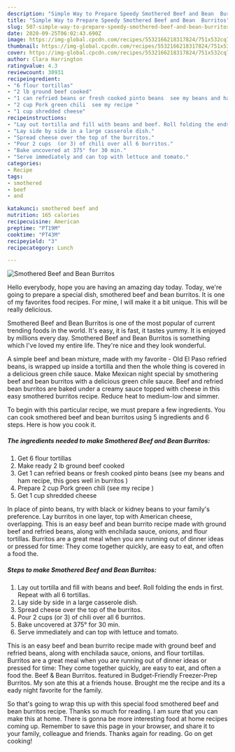 ```yaml
---
description: "Simple Way to Prepare Speedy Smothered Beef and Bean  Burritos"
title: "Simple Way to Prepare Speedy Smothered Beef and Bean  Burritos"
slug: 507-simple-way-to-prepare-speedy-smothered-beef-and-bean-burritos
date: 2020-09-25T06:02:43.690Z
image: https://img-global.cpcdn.com/recipes/5532166218317824/751x532cq70/smothered-beef-and-bean-burritos-recipe-main-photo.jpg
thumbnail: https://img-global.cpcdn.com/recipes/5532166218317824/751x532cq70/smothered-beef-and-bean-burritos-recipe-main-photo.jpg
cover: https://img-global.cpcdn.com/recipes/5532166218317824/751x532cq70/smothered-beef-and-bean-burritos-recipe-main-photo.jpg
author: Clara Harrington
ratingvalue: 4.3
reviewcount: 30931
recipeingredient:
- "6 flour tortillas"
- "2 lb ground beef cooked"
- "1 can refried beans or fresh cooked pinto beans  see my beans and ham recipe  this goes well in burritos "
- "2 cup Pork green chili  see my recipe "
- "1 cup shredded cheese"
recipeinstructions:
- "Lay out tortilla and fill with beans and beef. Roll folding the ends in first. Repeat with all 6 tortillas."
- "Lay side by side in a large casserole dish."
- "Spread cheese over the top of the burritos."
- "Pour 2 cups  (or 3) of chili over all 6 burritos."
- "Bake uncovered at 375° for 30 min."
- "Serve immediately and can top with lettuce and tomato."
categories:
- Recipe
tags:
- smothered
- beef
- and

katakunci: smothered beef and 
nutrition: 165 calories
recipecuisine: American
preptime: "PT19M"
cooktime: "PT43M"
recipeyield: "3"
recipecategory: Lunch

---
```



![Smothered Beef and Bean  Burritos](https://img-global.cpcdn.com/recipes/5532166218317824/751x532cq70/smothered-beef-and-bean-burritos-recipe-main-photo.jpg)

Hello everybody, hope you are having an amazing day today. Today, we're going to prepare a special dish, smothered beef and bean  burritos. It is one of my favorites food recipes. For mine, I will make it a bit unique. This will be really delicious.

Smothered Beef and Bean  Burritos is one of the most popular of current trending foods in the world. It's easy, it is fast, it tastes yummy. It is enjoyed by millions every day. Smothered Beef and Bean  Burritos is something which I've loved my entire life. They're nice and they look wonderful.

A simple beef and bean mixture, made with my favorite - Old El Paso refried beans, is wrapped up inside a tortilla and then the whole thing is covered in a delicious green chile sauce. Make Mexican night special by smothering beef and bean burritos with a delicious green chile sauce. Beef and refried bean burritos are baked under a creamy sauce topped with cheese in this easy smothered burritos recipe. Reduce heat to medium-low and simmer.


To begin with this particular recipe, we must prepare a few ingredients. You can cook smothered beef and bean  burritos using 5 ingredients and 6 steps. Here is how you cook it.

<!--inarticleads1-->

##### The ingredients needed to make Smothered Beef and Bean  Burritos:

1. Get 6 flour tortillas
1. Make ready 2 lb ground beef cooked
1. Get 1 can refried beans or fresh cooked pinto beans  (see my beans and ham recipe,  this goes well in burritos )
1. Prepare 2 cup Pork green chili  (see my recipe )
1. Get 1 cup shredded cheese


In place of pinto beans, try with black or kidney beans to your family&#39;s preference. Lay burritos in one layer, top with American cheese, overlapping. This is an easy beef and bean burrito recipe made with ground beef and refried beans, along with enchilada sauce, onions, and flour tortillas. Burritos are a great meal when you are running out of dinner ideas or pressed for time: They come together quickly, are easy to eat, and often a food the. 

<!--inarticleads2-->

##### Steps to make Smothered Beef and Bean  Burritos:

1. Lay out tortilla and fill with beans and beef. Roll folding the ends in first. Repeat with all 6 tortillas.
1. Lay side by side in a large casserole dish.
1. Spread cheese over the top of the burritos.
1. Pour 2 cups  (or 3) of chili over all 6 burritos.
1. Bake uncovered at 375° for 30 min.
1. Serve immediately and can top with lettuce and tomato.


This is an easy beef and bean burrito recipe made with ground beef and refried beans, along with enchilada sauce, onions, and flour tortillas. Burritos are a great meal when you are running out of dinner ideas or pressed for time: They come together quickly, are easy to eat, and often a food the. Beef &amp; Bean Burritos. featured in Budget-Friendly Freezer-Prep Burritos. My son ate this at a friends house. Brought me the recipe and its a eady night favorite for the family. 

So that's going to wrap this up with this special food smothered beef and bean  burritos recipe. Thanks so much for reading. I am sure that you can make this at home. There is gonna be more interesting food at home recipes coming up. Remember to save this page in your browser, and share it to your family, colleague and friends. Thanks again for reading. Go on get cooking!
